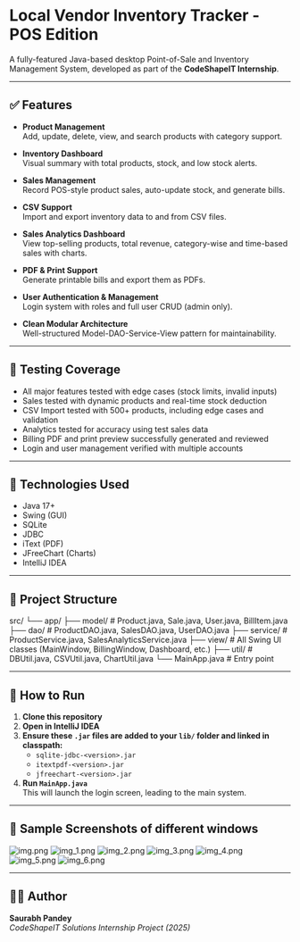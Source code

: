 # Local Vendor Inventory Tracker - POS Edition

A fully-featured Java-based desktop Point-of-Sale and Inventory Management System, developed as part of the **CodeShapeIT Internship**.

---

## ✅ Features

- **Product Management**  
  Add, update, delete, view, and search products with category support.

- **Inventory Dashboard**  
  Visual summary with total products, stock, and low stock alerts.

- **Sales Management**  
  Record POS-style product sales, auto-update stock, and generate bills.

- **CSV Support**  
  Import and export inventory data to and from CSV files.

- **Sales Analytics Dashboard**  
  View top-selling products, total revenue, category-wise and time-based sales with charts.

- **PDF & Print Support**  
  Generate printable bills and export them as PDFs.

- **User Authentication & Management**  
  Login system with roles and full user CRUD (admin only).

- **Clean Modular Architecture**  
  Well-structured Model-DAO-Service-View pattern for maintainability.

---

## 🧪 Testing Coverage

- All major features tested with edge cases (stock limits, invalid inputs)
- Sales tested with dynamic products and real-time stock deduction
- CSV Import tested with 500+ products, including edge cases and validation
- Analytics tested for accuracy using test sales data
- Billing PDF and print preview successfully generated and reviewed
- Login and user management verified with multiple accounts

---

## 🧱 Technologies Used

- Java 17+
- Swing (GUI)
- SQLite
- JDBC
- iText (PDF)
- JFreeChart (Charts)
- IntelliJ IDEA

---

## 📂 Project Structure

src/
└── app/
├── model/ # Product.java, Sale.java, User.java, BillItem.java
├── dao/ # ProductDAO.java, SalesDAO.java, UserDAO.java
├── service/ # ProductService.java, SalesAnalyticsService.java
├── view/ # All Swing UI classes (MainWindow, BillingWindow, Dashboard, etc.)
├── util/ # DBUtil.java, CSVUtil.java, ChartUtil.java
└── MainApp.java # Entry point


---

## 🚀 How to Run

1. **Clone this repository**
2. **Open in IntelliJ IDEA**
3. **Ensure these `.jar` files are added to your `lib/` folder and linked in classpath:**
    - `sqlite-jdbc-<version>.jar`
    - `itextpdf-<version>.jar`
    - `jfreechart-<version>.jar`
4. **Run `MainApp.java`**  
   This will launch the login screen, leading to the main system.

---

## 📸 Sample Screenshots of different windows

![img.png](img.png)
![img_1.png](img_1.png)
![img_2.png](img_2.png)
![img_3.png](img_3.png)
![img_4.png](img_4.png)
![img_5.png](img_5.png)
![img_6.png](img_6.png)



---

## 👨‍💻 Author


**Saurabh Pandey**  
*CodeShapeIT Solutions Internship Project (2025)*
